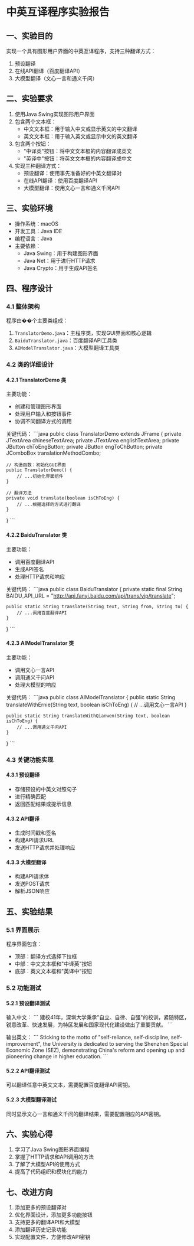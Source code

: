 # 中英互译程序实验报告

## 一、实验目的
实现一个具有图形用户界面的中英互译程序，支持三种翻译方式：
1. 预设翻译
2. 在线API翻译（百度翻译API）
3. 大模型翻译（文心一言和通义千问）

## 二、实验要求
1. 使用Java Swing实现图形用户界面
2. 包含两个文本框：
   - 中文文本框：用于输入中文或显示英文的中文翻译
   - 英文文本框：用于输入英文或显示中文的英文翻译
3. 包含两个按钮：
   - "中译英"按钮：将中文文本框的内容翻译成英文
   - "英译中"按钮：将英文文本框的内容翻译成中文
4. 实现三种翻译方式：
   - 预设翻译：使用事先准备好的中英文翻译对
   - 在线API翻译：使用百度翻译API
   - 大模型翻译：使用文心一言和通义千问API

## 三、实验环境
- 操作系统：macOS
- 开发工具：Java IDE
- 编程语言：Java
- 主要依赖：
  - Java Swing：用于构建图形界面
  - Java Net：用于进行HTTP请求
  - Java Crypto：用于生成API签名

## 四、程序设计

### 4.1 整体架构
程序由��个主要类组成：
1. `TranslatorDemo.java`：主程序类，实现GUI界面和核心逻辑
2. `BaiduTranslator.java`：百度翻译API工具类
3. `AIModelTranslator.java`：大模型翻译工具类

### 4.2 类的详细设计

#### 4.2.1 TranslatorDemo 类
主要功能：
- 创建和管理图形界面
- 处理用户输入和按钮事件
- 协调不同翻译方式的调用

关键代码：
\`\`\`java
public class TranslatorDemo extends JFrame {
    private JTextArea chineseTextArea;
    private JTextArea englishTextArea;
    private JButton chToEngButton;
    private JButton engToChButton;
    private JComboBox<String> translationMethodCombo;
    
    // 构造函数：初始化GUI界面
    public TranslatorDemo() {
        // ...初始化界面组件
    }
    
    // 翻译方法
    private void translate(boolean isChToEng) {
        // ...根据选择的方式进行翻译
    }
}
\`\`\`

#### 4.2.2 BaiduTranslator 类
主要功能：
- 调用百度翻译API
- 生成API签名
- 处理HTTP请求和响应

关键代码：
\`\`\`java
public class BaiduTranslator {
    private static final String BAIDU_API_URL = "http://api.fanyi.baidu.com/api/trans/vip/translate";
    
    public static String translate(String text, String from, String to) {
        // ...调用百度翻译API
    }
}
\`\`\`

#### 4.2.3 AIModelTranslator 类
主要功能：
- 调用文心一言API
- 调用通义千问API
- 处理大模型的响应

关键代码：
\`\`\`java
public class AIModelTranslator {
    public static String translateWithErnie(String text, boolean isChToEng) {
        // ...调用文心一言API
    }
    
    public static String translateWithQianwen(String text, boolean isChToEng) {
        // ...调用通义千问API
    }
}
\`\`\`

### 4.3 关键功能实现

#### 4.3.1 预设翻译
- 存储预设的中英文对照句子
- 进行精确匹配
- 返回匹配结果或提示信息

#### 4.3.2 API翻译
- 生成时间戳和签名
- 构建API请求URL
- 发送HTTP请求并处理响应

#### 4.3.3 大模型翻译
- 构建API请求体
- 发送POST请求
- 解析JSON响应

## 五、实验结果

### 5.1 界面展示
程序界面包含：
- 顶部：翻译方式选择下拉框
- 中部：中文文本框和"中译英"按钮
- 底部：英文文本框和"英译中"按钮

### 5.2 功能测试

#### 5.2.1 预设翻译测试
输入中文：
\`\`\`
建校41年，深圳大学秉承"自立、自律、自强"的校训，紧随特区，锐意改革、快速发展，为特区发展和国家现代化建设做出了重要贡献。
\`\`\`

输出英文：
\`\`\`
Sticking to the motto of "self-reliance, self-discipline, self-improvement", the University is dedicated to serving the Shenzhen Special Economic Zone (SEZ), demonstrating China's reform and opening up and pioneering change in higher education.
\`\`\`

#### 5.2.2 API翻译测试
可以翻译任意中英文文本，需要配置百度翻译API密钥。

#### 5.2.3 大模型翻译测试
同时显示文心一言和通义千问的翻译结果，需要配置相应的API密钥。

## 六、实验心得
1. 学习了Java Swing图形界面编程
2. 掌握了HTTP请求和API调用的方法
3. 了解了大模型API的使用方式
4. 提高了代码组织和模块化的能力

## 七、改进方向
1. 添加更多的预设翻译对
2. 优化界面设计，添加更多功能按钮
3. 支持更多的翻译API和大模型
4. 添加翻译历史记录功能
5. 实现配置文件，方便修改API密钥 